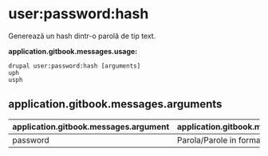 # user:password:hash
Generează un hash dintr-o parolă de tip text.

**application.gitbook.messages.usage:**
```
drupal user:password:hash [arguments]
uph
usph
```

## application.gitbook.messages.arguments
application.gitbook.messages.argument | application.gitbook.messages.details
---------|-------------
password | Parola/Parole in format text
